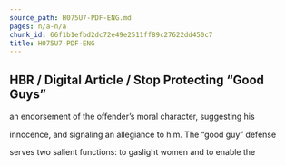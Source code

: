 ```yaml
---
source_path: H075U7-PDF-ENG.md
pages: n/a-n/a
chunk_id: 66f1b1efbd2dc72e49e2511ff89c27622dd450c7
title: H075U7-PDF-ENG
---
```

## HBR / Digital Article / Stop Protecting “Good Guys”

an endorsement of the oﬀender’s moral character, suggesting his

innocence, and signaling an allegiance to him. The “good guy” defense

serves two salient functions: to gaslight women and to enable the
